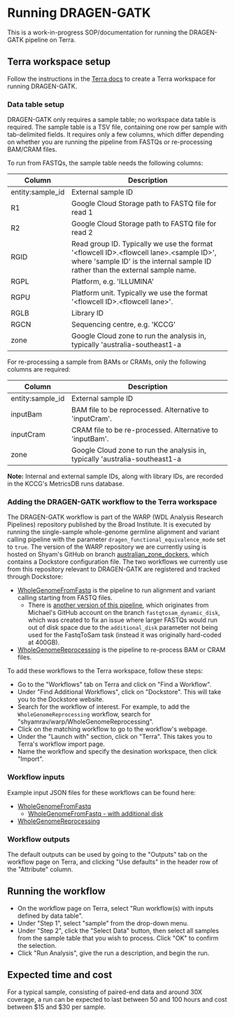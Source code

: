 # Running DRAGEN-GATK

This is a work-in-progress SOP/documentation for running the DRAGEN-GATK pipeline on Terra.

## Terra workspace setup

Follow the instructions in the [Terra docs](../terra/README.md) to create a Terra workspace for running DRAGEN-GATK.

### Data table setup

DRAGEN-GATK only requires a sample table; no workspace data table is required. The sample table is a TSV file, containing one row per sample with tab-delimited fields. It requires only a few columns, which differ depending on whether you are running the pipeline from FASTQs or re-processing BAM/CRAM files.

To run from FASTQs, the sample table needs the following columns:

| Column | Description |
| ------ | ----------- |
| entity:sample_id | External sample ID |
| R1 | Google Cloud Storage path to FASTQ file for read 1 |
| R2 | Google Cloud Storage path to FASTQ file for read 2 |
| RGID | Read group ID. Typically we use the format '\<flowcell ID\>.\<flowcell lane\>.\<sample ID\>', where 'sample ID' is the internal sample ID rather than the external sample name. |
| RGPL | Platform, e.g. 'ILLUMINA' |
| RGPU | Platform unit. Typically we use the format '\<flowcell ID\>.\<flowcell lane\>'. |
| RGLB | Library ID |
| RGCN | Sequencing centre, e.g. 'KCCG' |
| zone | Google Cloud zone to run the analysis in, typically 'australia-southeast1-a |

For re-processing a sample from BAMs or CRAMs, only the following columns are required:

| Column | Description |
| ------ | ----------- |
| entity:sample_id | External sample ID |
| inputBam | BAM file to be reprocessed. Alternative to 'inputCram'. |
| inputCram | CRAM file to be re-processed. Alternative to 'inputBam'. |
| zone | Google Cloud zone to run the analysis in, typically 'australia-southeast1-a |

**Note:** Internal and external sample IDs, along with library IDs, are recorded in the KCCG's MetricsDB runs database.

### Adding the DRAGEN-GATK workflow to the Terra workspace

The DRAGEN-GATK workflow is part of the WARP (WDL Analysis Research Pipelines) repository published by the Broad Institute. It is executed by running the single-sample whole-genome germline alignment and variant calling pipeline with the parameter `dragen_functional_equivalence_mode` set to `true`. The version of the WARP repository we are currently using is hosted on Shyam's GitHub on branch [australian_zone_dockers](https://github.com/shyamrav/warp/tree/australian_zone_dockers), which contains a Dockstore configuration file. The two workflows we currently use from this repository relevant to DRAGEN-GATK are registered and tracked through Dockstore:
- [WholeGenomeFromFastq](https://dockstore.org/workflows/github.com/shyamrav/warp/WholeGenomeFromFastq:australian_zone_dockers) is the pipeline to run alignment and variant calling starting from FASTQ files.
  - There is [another version of this pipeline](https://dockstore.org/my-workflows/github.com/mgeaghan-garvan/warp/WholeGenomeFromFastq), which originates from Michael's GitHub account on the branch `fastqtosam_dynamic_disk`, which was created to fix an issue where larger FASTQs would run out of disk space due to the `additional_disk` parameter not being used for the FastqToSam task (instead it was originally hard-coded at 400GB).
- [WholeGenomeReprocessing](https://dockstore.org/workflows/github.com/shyamrav/warp/WholeGenomeReprocessing:australian_zone_dockers) is the pipeline to re-process BAM or CRAM files.

To add these workflows to the Terra workspace, follow these steps:
- Go to the "Workflows" tab on Terra and click on "Find a Workflow".
- Under "Find Additional Workflows", click on "Dockstore". This will take you to the Dockstore website.
- Search for the workflow of interest. For example, to add the `WholeGenomeReprocessing` workflow, search for "shyamrav/warp/WholeGenomeReprocessing".
- Click on the matching workflow to go to the workflow's webpage.
- Under the "Launch with" section, click on "Terra". This takes you to Terra's workflow import page.
- Name the workflow and specify the desination workspace, then click "Import".

### Workflow inputs

Example input JSON files for these workflows can be found here:
- [WholeGenomeFromFastq](../dragen-gatk/resources/json/inputs.fastq.json)
  - [WholeGenomeFromFastq - with additional disk](../dragen-gatk/resources/json/inputs.fastq_add_disk.json)
- [WholeGenomeReprocessing](../dragen-gatk/resources/json/inputs.bam.json)

### Workflow outputs

The default outputs can be used by going to the "Outputs" tab on the workflow page on Terra, and clicking "Use defaults" in the header row of the "Attribute" column.

## Running the workflow

- On the workflow page on Terra, select "Run workflow(s) with inputs defined by data table".
- Under "Step 1", select "sample" from the drop-down menu.
- Under "Step 2", click the "Select Data" button, then select all samples from the sample table that you wish to process. Click "OK" to confirm the selection.
- Click "Run Analysis", give the run a description, and begin the run.

## Expected time and cost

For a typical sample, consisting of paired-end data and around 30X coverage, a run can be expected to last between 50 and 100 hours and cost between $15 and $30 per sample.
